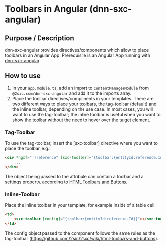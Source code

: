 # Toolbars in Angular (dnn-sxc-angular)
## Purpose / Description
dnn-sxc-angular provides  directives/components which allow to place toolbars in an Angular App. Prerequisite is an Angular App running with [dnn-sxc-angular](https://github.com/2sic/dnn-sxc-angular).

## How to use
1. In your `app.module.ts`, add an import to `ContentManagerModule` from `@2sic.com/dnn-sxc-angular` and add it to the imports array.
2. Place the toolbar directives/components in your templates. There are two different ways to place your toolbars, the tag-toolbar (default) and the inline toolbar, depending on the use case. In most cases, you will want to use the tag-toolbar; the inline toolbar is useful when you want to show the toolbar without the need to hover over the target element.

### Tag-Toolbar
To use the tag-toolbar, insert the [sxc-toolbar] directive where you want to place the toolbar, e.g.:
```html
<div *ngIf="!!reference" [sxc-toolbar]='{toolbar:{entityId:reference.Id}}'>
    ...
</div>
```
The object being passed to the attribute can contain a toolbar and a settings property, according to [HTML Toolbars and Buttons](https://github.com/2sic/2sxc/wiki/html-toolbars-and-buttons).

### Inline-Toolbar
Place the inline toolbar in your template, for example inside of a table cell:
```html
<td>
    <sxc-toolbar [config]="{toolbar:{entityId:reference.Id}}"></sxc-toolbar>
</td>
```
The config object passed to the component follows the same rules as the tag-toolbar (https://github.com/2sic/2sxc/wiki/html-toolbars-and-buttons).